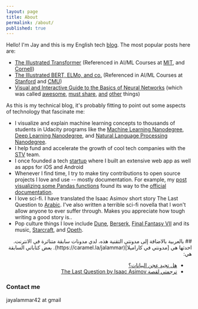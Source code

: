 ```yaml
---
layout: page
title: About
permalink: /about/
published: true
---
```


Hello! I'm Jay and this is my English tech [blog](/). The most popular posts here are:
* [The Illustrated Transformer](/illustrated-transformer/) (Referenced in AI/ML Courses at [MIT](https://www.youtube.com/watch?v=53YvP6gdD7U&feature=youtu.be&t=334), and [Cornell](http://www.cs.cornell.edu/courses/cs5740/2019sp/schedule.html))
* [The Illustrated BERT, ELMo, and co.](/illustrated-bert/) (Referenced in AI/ML Courses at [Stanford](http://web.stanford.edu/class/cs224n/) and [CMU](http://phontron.com/class/nn4nlp2019/schedule/contextual-representation.html))
* [Visual and Interactive Guide to the Basics of Neural Networks](/visual-interactive-guide-basics-neural-networks/) (which was called [awesome](https://simplystatistics.org/2016/12/20/noncomprehensive-list-of-awesome/), [must share](https://www.facebook.com/kaggle/photos/a.10150387148668464.377856.135534208463/10154865388138464/?type=3&hc_ref=ARQS_GO4ZGUA8CF_Fus-jB2FVUxlkMU8UgleekyycPWbRjFoD4foj65C9vGn0s8Do6Y), [and](https://www.facebook.com/photo.php?fbid=10154054954207143&set=a.471131017142.254979.722677142&type=3&theater) [other](https://www.reddit.com/r/programming/comments/5igdix/a_visual_and_interactive_guide_to_the_basics_of/) things)


As this is my technical blog, it's probably fitting to point out some aspects of technology that fascinate me:

 * I visualize and explain machine learning concepts to thousands of students in Udacity programs like the [Machine Learning Nanodegree](https://udacity.com/course/machine-learning-engineer-nanodegree--nd009), [Deep Learning Nanodegree](https://www.udacity.com/course/deep-learning-nanodegree--nd101), and [Natural Language Processing Nanodegree](https://sa.udacity.com/course/natural-language-processing-nanodegree--nd892).
 * I help fund and accelerate the growth of cool tech companies with the [STV](https://stv.vc/) team.
 * I once founded a tech [startup](https://www.bloomberg.com/research/stocks/private/snapshot.asp?privcapId=128935145) where I built an extensive web app as well as apps for iOS and Android
 * Whenever I find time, I try to make tiny contributions to open source projects I love and use -- mostly documentation. For example, my [post visualizing some Pandas functions](https://jalammar.github.io/visualizing-pandas-pivoting-and-reshaping/) found its way to the [official documentation](https://pandas.pydata.org/pandas-docs/stable/reshaping.html).
 * I love sci-fi. I have translated the Isaac Asimov short story The Last Question to [Arabic](http://www.blogjihad.com/?p=563). I've also written a terrible sci-fi novella that I won't allow anyone to ever suffer through. Makes you appreciate how tough writing a good story is..
 * Pop culture things I love include [Dune](https://en.wikipedia.org/wiki/Dune_(novel)), [Berserk](https://en.wikipedia.org/wiki/Berserk_(manga)), [Final Fantasy VII](https://en.wikipedia.org/wiki/Final_Fantasy_VII) and its music, [Starcraft](https://en.wikipedia.org/wiki/StarCraft), and [Opeth](https://www.youtube.com/channel/UCmQSJTFZaXN85gYk6W3XbdQ).

<div dir="rtl" markdown="1">
## بالعربية
بالاضافة إلى مدونتي التقنية هذه، لدي مدونات سابقة متناثرة في الانترنت. احدثها هي [مدونتي في كاراميلا](https://caramel.la/jalammar). بعض كتاباتي السابقة هي:

* [هل تجيد عجن البيانات؟](https://caramel.la/home/B1AeolZ2g/hl-tjyd-ajn-albyanat)
* [ترجمتي لقصة The Last Question by Isaac Asimov](https://caramel.la/jalammar/5dju7ji7/alsual-alakhyr)

</div>


### Contact me

jayalammar42 at gmail
